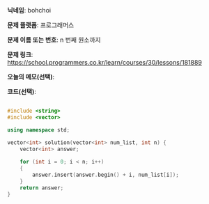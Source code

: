 **닉네임**: bohchoi

**문제 플랫폼**: 프로그래머스

**문제 이름 또는 번호**: n 번째 원소까지

**문제 링크**: https://school.programmers.co.kr/learn/courses/30/lessons/181889

**오늘의 메모(선택)**: 

**코드(선택)**:

```cpp

#include <string>
#include <vector>

using namespace std;

vector<int> solution(vector<int> num_list, int n) {
    vector<int> answer;
    
    for (int i = 0; i < n; i++)
    {
        answer.insert(answer.begin() + i, num_list[i]);
    }
    return answer;
}

```